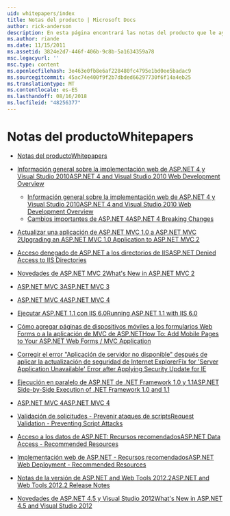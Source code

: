 ```yaml
---
uid: whitepapers/index
title: Notas del producto | Microsoft Docs
author: rick-anderson
description: En esta página encontrará las notas del producto que le ayudarán a instalar y configurar ASP.NET y para ayudarle a escribir aplicaciones ASP.NET seguras, rápidas y flexibles.
ms.author: riande
ms.date: 11/15/2011
ms.assetid: 3824e2d7-446f-406b-9c8b-5a1634359a78
msc.legacyurl: ''
msc.type: content
ms.openlocfilehash: 3e463e0fb8e6af228480fc4795e1bd0ee5badac9
ms.sourcegitcommit: 45ac74e400f9f2b7dbded66297730f6f14a4eb25
ms.translationtype: MT
ms.contentlocale: es-ES
ms.lasthandoff: 08/16/2018
ms.locfileid: "48256377"
---
```

<a name="whitepapers"></a><span data-ttu-id="e912c-103">Notas del producto</span><span class="sxs-lookup"><span data-stu-id="e912c-103">Whitepapers</span></span>
====================
- [<span data-ttu-id="e912c-104">Notas del producto</span><span class="sxs-lookup"><span data-stu-id="e912c-104">Whitepapers</span></span>](overview.md)
- [<span data-ttu-id="e912c-105">Información general sobre la implementación web de ASP.NET 4 y Visual Studio 2010</span><span class="sxs-lookup"><span data-stu-id="e912c-105">ASP.NET 4 and Visual Studio 2010 Web Development Overview</span></span>](aspnet4/index.md)

    - [<span data-ttu-id="e912c-106">Información general sobre la implementación web de ASP.NET 4 y Visual Studio 2010</span><span class="sxs-lookup"><span data-stu-id="e912c-106">ASP.NET 4 and Visual Studio 2010 Web Development Overview</span></span>](aspnet4/overview.md)
    - [<span data-ttu-id="e912c-107">Cambios importantes de ASP.NET 4</span><span class="sxs-lookup"><span data-stu-id="e912c-107">ASP.NET 4 Breaking Changes</span></span>](aspnet4/breaking-changes.md)
- [<span data-ttu-id="e912c-108">Actualizar una aplicación de ASP.NET MVC 1.0 a ASP.NET MVC 2</span><span class="sxs-lookup"><span data-stu-id="e912c-108">Upgrading an ASP.NET MVC 1.0 Application to ASP.NET MVC 2</span></span>](aspnet-mvc2-upgrade-notes.md)
- [<span data-ttu-id="e912c-109">Acceso denegado de ASP.NET a los directorios de IIS</span><span class="sxs-lookup"><span data-stu-id="e912c-109">ASP.NET Denied Access to IIS Directories</span></span>](denied-access-to-iis-directories.md)
- [<span data-ttu-id="e912c-110">Novedades de ASP.NET MVC 2</span><span class="sxs-lookup"><span data-stu-id="e912c-110">What's New in ASP.NET MVC 2</span></span>](what-is-new-in-aspnet-mvc.md)
- [<span data-ttu-id="e912c-111">ASP.NET MVC 3</span><span class="sxs-lookup"><span data-stu-id="e912c-111">ASP.NET MVC 3</span></span>](mvc3-release-notes.md)
- [<span data-ttu-id="e912c-112">ASP.NET MVC 4</span><span class="sxs-lookup"><span data-stu-id="e912c-112">ASP.NET MVC 4</span></span>](mvc4-beta-release-notes.md)
- [<span data-ttu-id="e912c-113">Ejecutar ASP.NET 1.1 con IIS 6.0</span><span class="sxs-lookup"><span data-stu-id="e912c-113">Running ASP.NET 1.1 with IIS 6.0</span></span>](aspnet-and-iis6.md)
- [<span data-ttu-id="e912c-114">Cómo agregar páginas de dispositivos móviles a los formularios Web Forms o a la aplicación de MVC de ASP.NET</span><span class="sxs-lookup"><span data-stu-id="e912c-114">How To: Add Mobile Pages to Your ASP.NET Web Forms / MVC Application</span></span>](add-mobile-pages-to-your-aspnet-web-forms-mvc-application.md)
- [<span data-ttu-id="e912c-115">Corregir el error "Aplicación de servidor no disponible" después de aplicar la actualización de seguridad de Internet Explorer</span><span class="sxs-lookup"><span data-stu-id="e912c-115">Fix for 'Server Application Unavailable' Error after Applying Security Update for IE</span></span>](ms03-32-issue.md)
- [<span data-ttu-id="e912c-116">Ejecución en paralelo de ASP.NET de .NET Framework 1.0 y 1.1</span><span class="sxs-lookup"><span data-stu-id="e912c-116">ASP.NET Side-by-Side Execution of .NET Framework 1.0 and 1.1</span></span>](side-by-side-with-10.md)
- [<span data-ttu-id="e912c-117">ASP.NET MVC 4</span><span class="sxs-lookup"><span data-stu-id="e912c-117">ASP.NET MVC 4</span></span>](mvc4-release-notes.md)
- [<span data-ttu-id="e912c-118">Validación de solicitudes - Prevenir ataques de scripts</span><span class="sxs-lookup"><span data-stu-id="e912c-118">Request Validation - Preventing Script Attacks</span></span>](request-validation.md)
- [<span data-ttu-id="e912c-119">Acceso a los datos de ASP.NET: Recursos recomendados</span><span class="sxs-lookup"><span data-stu-id="e912c-119">ASP.NET Data Access - Recommended Resources</span></span>](aspnet-data-access-content-map.md)
- [<span data-ttu-id="e912c-120">Implementación web de ASP.NET - Recursos recomendados</span><span class="sxs-lookup"><span data-stu-id="e912c-120">ASP.NET Web Deployment - Recommended Resources</span></span>](aspnet-web-deployment-content-map.md)
- [<span data-ttu-id="e912c-121">Notas de la versión de ASP.NET and Web Tools 2012.2</span><span class="sxs-lookup"><span data-stu-id="e912c-121">ASP.NET and Web Tools 2012.2 Release Notes</span></span>](aspnet-and-web-tools-20122-release-notes.md)
- [<span data-ttu-id="e912c-122">Novedades de ASP.NET 4.5 y Visual Studio 2012</span><span class="sxs-lookup"><span data-stu-id="e912c-122">What's New in ASP.NET 4.5 and Visual Studio 2012</span></span>](whats-new-in-aspnet-45-and-visual-studio-2012.md)
